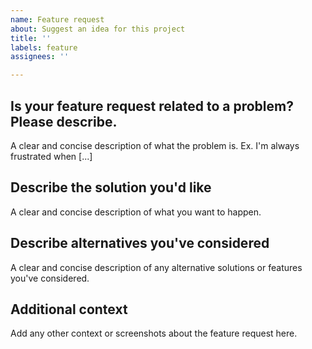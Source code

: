 ```yaml
---
name: Feature request
about: Suggest an idea for this project
title: ''
labels: feature
assignees: ''

---
```


<!--
IF YOU ARE POSTING A QUESTION HOW TO USE MINEFLAYER,
PLEASE ASK ON OUR DISCORD SERVER.

https://discord.gg/eybmzRR
-->

## Is your feature request related to a problem? Please describe.
A clear and concise description of what the problem is. Ex. I'm always frustrated when [...]

## Describe the solution you'd like
A clear and concise description of what you want to happen.

## Describe alternatives you've considered
A clear and concise description of any alternative solutions or features you've considered.

## Additional context
Add any other context or screenshots about the feature request here.
